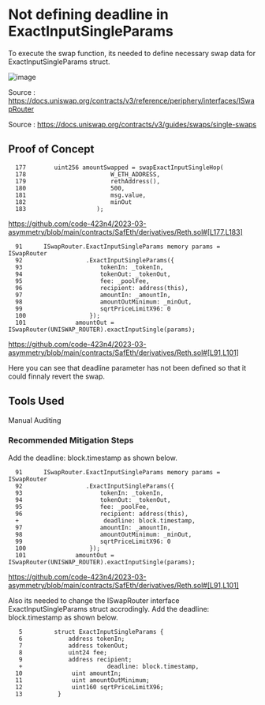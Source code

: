 # Not defining deadline in ExactInputSingleParams 

To execute the swap function, its needed to define necessary swap data for ExactInputSingleParams struct. 

![image](https://user-images.githubusercontent.com/118436384/228734373-c5b7348b-0fbe-4f93-8fec-c0389a053338.png)


Source : https://docs.uniswap.org/contracts/v3/reference/periphery/interfaces/ISwapRouter

Source : https://docs.uniswap.org/contracts/v3/guides/swaps/single-swaps


## Proof of Concept

      177        uint256 amountSwapped = swapExactInputSingleHop(
      178                        W_ETH_ADDRESS,
      179                        rethAddress(),
      180                        500,
      181                        msg.value,
      182                        minOut
      183                    );



https://github.com/code-423n4/2023-03-asymmetry/blob/main/contracts/SafEth/derivatives/Reth.sol#[L177,L183]


      91      ISwapRouter.ExactInputSingleParams memory params = ISwapRouter
      92                  .ExactInputSingleParams({
      93                      tokenIn: _tokenIn,
      94                      tokenOut: _tokenOut,
      95                      fee: _poolFee,
      96                      recipient: address(this),
      97                      amountIn: _amountIn,
      98                      amountOutMinimum: _minOut,
      99                      sqrtPriceLimitX96: 0
      100                  });
      101              amountOut = ISwapRouter(UNISWAP_ROUTER).exactInputSingle(params);

https://github.com/code-423n4/2023-03-asymmetry/blob/main/contracts/SafEth/derivatives/Reth.sol#[L91,L101]

Here you can see that deadline parameter has not been defined so that it could finnaly revert the swap.

## Tools Used

Manual Auditing

### Recommended Mitigation Steps

Add the deadline: block.timestamp as shown below.

      91      ISwapRouter.ExactInputSingleParams memory params = ISwapRouter
      92                  .ExactInputSingleParams({
      93                      tokenIn: _tokenIn,
      94                      tokenOut: _tokenOut,
      95                      fee: _poolFee,
      96                      recipient: address(this),
      +                        deadline: block.timestamp,
      97                      amountIn: _amountIn,
      98                      amountOutMinimum: _minOut,
      99                      sqrtPriceLimitX96: 0
      100                  });
      101              amountOut = ISwapRouter(UNISWAP_ROUTER).exactInputSingle(params);
      
https://github.com/code-423n4/2023-03-asymmetry/blob/main/contracts/SafEth/derivatives/Reth.sol#[L91,L101]

Also its needed to change the ISwapRouter interface ExactInputSingleParams struct accrodingly. Add the  deadline: block.timestamp as shown
below.

       5         struct ExactInputSingleParams {
       6             address tokenIn;
       7             address tokenOut;
       8             uint24 fee;
       9             address recipient;
       +                        deadline: block.timestamp,
      10              uint amountIn;
      11              uint amountOutMinimum;
      12              uint160 sqrtPriceLimitX96;
      13          }



    



